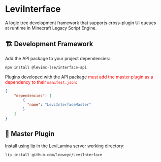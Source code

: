 # LeviInterface

A logic tree development framework that supports cross-plugin UI queues at runtime in Minecraft Legacy Script Engine.

## 🏗️ Development Framework

Add the API package to your project dependencies:

```bash
npm install @levimc-lse/interface-api
```

Plugins developed with the API package <font color="red">must add the master plugin as a dependency to their `manifest.json`:</font>

```json
{
    "dependencies": [
        {
          "name": "LeviInterfaceMaster"
        }
    ]
}
```

## 🔌 Master Plugin

Install using lip in the LeviLamina server working directory:

```bash
lip install github.com/leoweyr/LeviInterface
```
